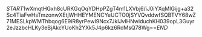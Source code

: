 $START$1wXmqtHGxh8cURKGqOqYDHpPZgT4m1LXVbj6/iJ0iYXqMlGijg+a32Sc4TiaFwHsTmzonwXEtjWHHEYMENCYeUCTO0jSYVQvddwfSQBTVY68wZ71MESLkpWMThbqog6E9iR8yrPewI9Ncx7JklJvIHNwiduchKH039opL3Guyr2eJzzbcHLKy3eBjAkcYUoKh2YXk5J4p6kz6RdMsQ78Wg==$END$